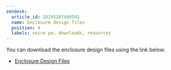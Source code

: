 ```yaml
---
zendesk:
  article_id: 26195267449501
  name: Enclosure design files
  position: 4
  labels: voice pe, downloads, resources
---
```


You can download the enclosure design files using the link below:

- [Enclosure Design Files](/static/docs/voice/voice_preview_edition_enclosure_all_parts.stl)